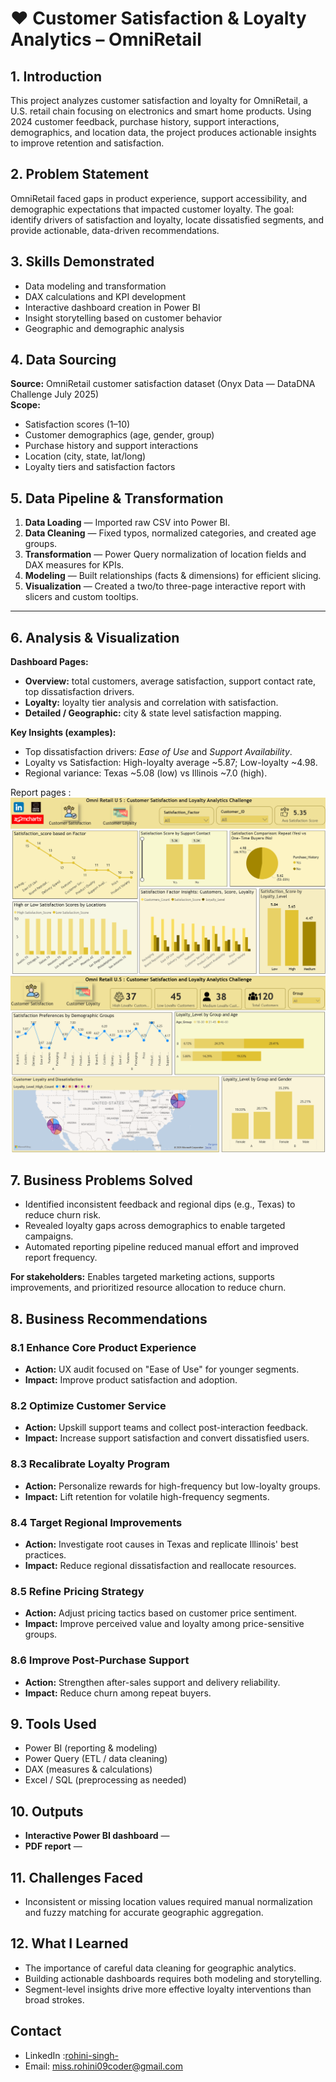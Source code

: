 # ❤️ Customer Satisfaction & Loyalty Analytics – OmniRetail

## 1. Introduction
This project analyzes customer satisfaction and loyalty for OmniRetail, a U.S. retail chain focusing on electronics and smart home products. Using 2024 customer feedback, purchase history, support interactions, demographics, and location data, the project produces actionable insights to improve retention and satisfaction.

## 2. Problem Statement
OmniRetail faced gaps in product experience, support accessibility, and demographic expectations that impacted customer loyalty. The goal: identify drivers of satisfaction and loyalty, locate dissatisfied segments, and provide actionable, data-driven recommendations.

## 3. Skills Demonstrated
- Data modeling and transformation  
- DAX calculations and KPI development  
- Interactive dashboard creation in Power BI  
- Insight storytelling based on customer behavior  
- Geographic and demographic analysis

## 4. Data Sourcing
**Source:** OmniRetail customer satisfaction dataset (Onyx Data — DataDNA Challenge July 2025)  
**Scope:**  
- Satisfaction scores (1–10)  
- Customer demographics (age, gender, group)  
- Purchase history and support interactions  
- Location (city, state, lat/long)  
- Loyalty tiers and satisfaction factors

## 5. Data Pipeline & Transformation
1. **Data Loading** — Imported raw CSV into Power BI.  
2. **Data Cleaning** — Fixed typos, normalized categories, and created age groups.  
3. **Transformation** — Power Query normalization of location fields and DAX measures for KPIs.  
4. **Modeling** — Built relationships (facts & dimensions) for efficient slicing.  
5. **Visualization** — Created a two/to three-page interactive report with slicers and custom tooltips.

---

## 6. Analysis & Visualization
**Dashboard Pages:**
- **Overview:** total customers, average satisfaction, support contact rate, top dissatisfaction drivers.  
- **Loyalty:** loyalty tier analysis and correlation with satisfaction.  
- **Detailed / Geographic:** city & state level satisfaction mapping.

**Key Insights (examples):**
- Top dissatisfaction drivers: *Ease of Use* and *Support Availability*.  
- Loyalty vs Satisfaction: High-loyalty average ~5.87; Low-loyalty ~4.98.  
- Regional variance: Texas ~5.08 (low) vs Illinois ~7.0 (high).

Report pages : 
![](https://github.com/Gitrohinihub/Customer-satisfaction-Loyalty-Project/blob/bf0d5b3a167c0cc499a2a1777bd3a849daa34126/page%201.png)
![](https://github.com/Gitrohinihub/Customer-satisfaction-Loyalty-Project/blob/bf0d5b3a167c0cc499a2a1777bd3a849daa34126/page%202.png)

## 7. Business Problems Solved
- Identified inconsistent feedback and regional dips (e.g., Texas) to reduce churn risk.  
- Revealed loyalty gaps across demographics to enable targeted campaigns.  
- Automated reporting pipeline reduced manual effort and improved report frequency.

**For stakeholders:** Enables targeted marketing actions, supports improvements, and prioritized resource allocation to reduce churn.

## 8. Business Recommendations

### 8.1 Enhance Core Product Experience
- **Action:** UX audit focused on "Ease of Use" for younger segments.  
- **Impact:** Improve product satisfaction and adoption.

### 8.2 Optimize Customer Service
- **Action:** Upskill support teams and collect post-interaction feedback.  
- **Impact:** Increase support satisfaction and convert dissatisfied users.

### 8.3 Recalibrate Loyalty Program
- **Action:** Personalize rewards for high-frequency but low-loyalty groups.  
- **Impact:** Lift retention for volatile high-frequency segments.

### 8.4 Target Regional Improvements
- **Action:** Investigate root causes in Texas and replicate Illinois' best practices.  
- **Impact:** Reduce regional dissatisfaction and reallocate resources.

### 8.5 Refine Pricing Strategy
- **Action:** Adjust pricing tactics based on customer price sentiment.  
- **Impact:** Improve perceived value and loyalty among price-sensitive groups.

### 8.6 Improve Post-Purchase Support
- **Action:** Strengthen after-sales support and delivery reliability.  
- **Impact:** Reduce churn among repeat buyers.

## 9. Tools Used
- Power BI (reporting & modeling)  
- Power Query (ETL / data cleaning)  
- DAX (measures & calculations)  
- Excel / SQL (preprocessing as needed)

## 10. Outputs
- **Interactive Power BI dashboard** — [](https://app.powerbi.com/links/W70nzl1OJ7?ctid=c9b30289-5c60-41dc-85c2-d8862dea8925&pbi_source=linkShare)  
- **PDF report** — [](https://github.com/Gitrohinihub/Customer-satisfaction-Loyalty-Project/blob/a2d5849e90f84945d99b8aa5285bef03957f574a/DNA%20Data%20Challenge%20(1).pdf)  

## 11. Challenges Faced
- Inconsistent or missing location values required manual normalization and fuzzy matching for accurate geographic aggregation.

## 12. What I Learned
- The importance of careful data cleaning for geographic analytics.  
- Building actionable dashboards requires both modeling and storytelling.  
- Segment-level insights drive more effective loyalty interventions than broad strokes.

## Contact 
- LinkedIn :[rohini-singh-](https://www.linkedin.com/in/rohini-singh-)
- Email: miss.rohini09coder@gmail.com
